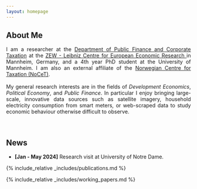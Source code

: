 ```yaml
---
layout: homepage
---
```


## About Me

<div style="text-align: justify">I am a researcher at the <a href="https://www.zew.de/en/research-at-zew/corporate-taxation-and-public-finance">Department of Public Finance and Corporate Taxation</a>
at the <a href="https://www.zew.de/en/">ZEW - Leibniz Centre for European Economic Research </a> in Mannheim, Germany, and a 4th year 
PhD student at the University of Mannheim. I am also an external affiliate of the <a href="https://www.nhh.no/en/research-centres/nocet/" >Norwegian Centre for Taxation (NoCeT)</a>.
<br/><br/>
My general research interests are in the fields of <em>Development Economics</em>, <em>Political Economy</em>, and <em>Public Finance</em>. 
In particular I enjoy bringing large-scale, innovative data sources such as satellite imagery, household electricity consumption from smart meters, or 
web-scraped data to study economic behaviour otherwise difficult to observe. </div>
<br/><br/>

## News

- **[Jan - May 2024]** Research visit at University of Notre Dame.


{% include_relative _includes/publications.md %}

{% include_relative _includes/working_papers.md %}

